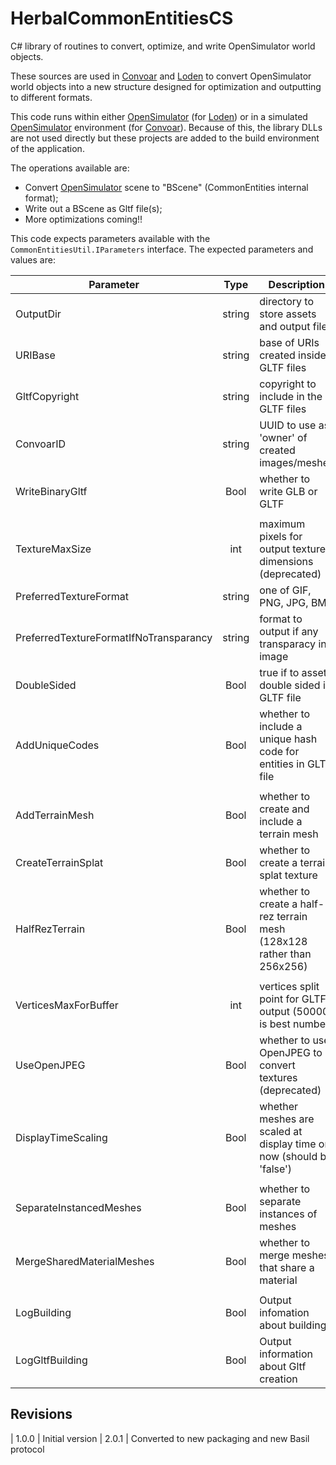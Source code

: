 # HerbalCommonEntitiesCS

C# library of routines to convert, optimize, and write OpenSimulator world objects.

These sources are used in [Convoar] and [Loden] to convert OpenSimulator world
objects into a new structure designed for optimization and outputting to different
formats.

This code runs within either [OpenSimulator] (for [Loden]) or in a simulated
[OpenSimulator] environment (for [Convoar]). Because of this, the library DLLs
are not used directly but these projects are added to the build environment
of the application.

The operations available are:

* Convert [OpenSimulator] scene to "BScene" (CommonEntities internal format);
* Write out a BScene as Gltf file(s);
* More optimizations coming!!

This code expects parameters available with the ```CommonEntitiesUtil.IParameters```
interface. The expected parameters and values are:

| Parameter | Type | Description |
|-----------|:----:|-------------|
| OutputDir | string | directory to store assets and output files |
| URIBase | string | base of URIs created inside GLTF files
| GltfCopyright | string | copyright to include in the GLTF files |
| ConvoarID | string | UUID to use as 'owner' of created images/meshes |
| WriteBinaryGltf | Bool | whether to write GLB or GLTF
| | | |
| TextureMaxSize | int | maximum pixels for output texture dimensions (deprecated) |
| PreferredTextureFormat | string | one of GIF, PNG, JPG, BMP |
| PreferredTextureFormatIfNoTransparancy | string | format to output if any transparacy in image |
| DoubleSided   | Bool | true if to asset double sided in GLTF file |
| AddUniqueCodes | Bool | whether to include a unique hash code for entities in GLTF file |
| | | |
| AddTerrainMesh | Bool | whether to create and include a terrain mesh |
| CreateTerrainSplat | Bool | whether to create a terrain splat texture |
| HalfRezTerrain | Bool | whether to create a half-rez terrain mesh (128x128 rather than 256x256) |
| | | |
| VerticesMaxForBuffer | int | vertices split point for GLTF output (50000 is best number) |
| UseOpenJPEG | Bool | whether to use OpenJPEG to convert textures (deprecated) |
| DisplayTimeScaling | Bool | whether meshes are scaled at display time or now (should be 'false') |
| | | |
| SeparateInstancedMeshes | Bool | whether to separate instances of meshes |
| MergeSharedMaterialMeshes | Bool | whether to merge meshes that share a material |
| | | |
| LogBuilding | Bool | Output infomation about building
| LogGltfBuilding | Bool | Output information about Gltf creation

## Revisions

| 1.0.0 | Initial version
| 2.0.1 | Converted to new packaging and new Basil protocol


[OpenSimulator]: http://opensimulator.org/
[Convoar]: https://github.com/Misterblue/convoar
[Loden]:  https://github.com/Herbal3d/Loden
